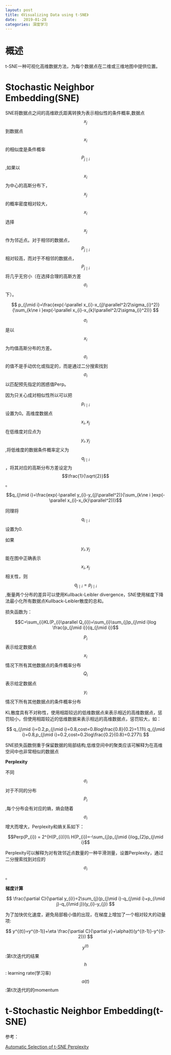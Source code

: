 ```yaml
---
layout: post
title: 《Visualizing Data using t-SNE》
date:   2019-01-28
categories: 深度学习
---  
```


# 概述 

t-SNE一种可视化高维数据方法，为每个数据点在二维或三维地图中提供位置。  

# Stochastic Neighbor Embedding(SNE)  

SNE将数据点之间的高维欧氏距离转换为表示相似性的条件概率,数据点$$x_{j}$$到数据点$$x_{i}$$的相似度是条件概率$$P_{j\mid i}$$,如果以$$x_{i}$$为中心的高斯分布下，$$x_{j}$$的概率密度相对较大，$$x_{i}$$选择$$x_{j}$$作为邻近点。对于相邻的数据点，$$P_{j\mid i}$$相对较高，而对于不相邻的数据点，$$P_{j\mid i}$$将几乎无穷小（在选择合理的高斯方差$$\sigma_{i}$$下）。

$$
p_{j\mid i}=\frac{exp(-\parallel x_{i}-x_{j}\parallel^2/2\sigma_{i}^2)}{\sum_{k\ne i }exp(-\parallel x_{i}-x_{k}\parallel^2/2\sigma_{i}^2))}
$$

$$\sigma_{i}$$是以$$x_{i}$$为均值高斯分布的方差。$$\sigma_{i}$$的值不是手动优化或指定的，而是通过二分搜索找到$$\sigma_{i}$$以匹配预先指定的困惑值Perp。

因为只关心成对相似性所以可以把$$p_{i\mid i}$$设置为0。高维度数据点$$x_{i},x_{j}$$在低维度对应点为$$y_{i},y_{j}$$,将低维度的数据条件概率定义为$$q_{j\mid i}$$，将其对应的高斯分布方差设定为$$\frac{1}{\sqrt{2}}$$。  

$$q_{j\mid i}=\frac{exp(-\parallel y_{i}-y_{j}\parallel^2)}{\sum_{k\ne i }exp(-\parallel x_{i}-x_{k}\parallel^2))}$$

同理将$$q_{i\mid i}$$设置为0.

如果$$y_{i},y_{j}$$能在图中正确表示$$x_{i},x_{j}$$相关性，则$$q_{j\mid i}=p_{j\mid i}$$,衡量两个分布的差异可以使用Kullback-Leibler divergence，SNE使用梯度下降法最小化所有数据点Kullback-Leibler散度的总和。  

损失函数为：   

$$C=\sum_{i}KL(P_{i}\parallel Q_{i})=\sum_{i}\sum_{j}p_{j\mid i}log \frac{p_{j\mid i}}{q_{j\mid i}}$$  

$$P_{i}$$表示给定数据点$$x_{i}$$情况下所有其他数据点的条件概率分布  
$$Q_{i}$$表示给定数据点$$y_{i}$$情况下所有其他数据点的条件概率分布    

KL散度具有不对称性，使用相距较远的低维数据点来表示相近的高维数据点，惩罚较小，但使用相距较近的低维数据来表示相远的高维数据点，惩罚较大，如：

$$
q_{j\mid i}=0.2,p_{j\mid i}=0.8,cost=0.8log\frac{0.8}{0.2}=1.11\\
q_{j\mid i}=0.8,p_{j\mid i}=0.2,cost=0.2log\frac{0.2}{0.8}=0.277\\
$$  

SNE损失函数侧重于保留数据的局部结构,低维空间中的聚类应该可解释为在高维空间中也非常相似的数据点

**Perplexity**  

不同$$\sigma_{i}$$对于不同的分布$$P_{i}$$,每个分布会有对应的熵，熵会随着$$\sigma_{i}$$增大而增大，Perplexity和熵关系如下：  


$$Perp(P_{i}) = 2^{H(P_{i})}\\
H(P_{i})=-\sum_{j}p_{j\mid i}log_{2}p_{j\mid i}$$

Perplexity可以解释为对有效邻近点数量的一种平滑测量，设置Perplexity，通过二分搜索找到对应的$$\sigma_{i}$$。  

**梯度计算**  

$$
\frac{\partial C}{\partial y_{i}}=2\sum_{j}(p_{j\mid i}-q_{j\mid i}+p_{i\mid j}-q_{i\mid j})(y_{i}-y_{j})
$$  

为了加快优化速度，避免局部极小值的出现，在梯度上增加了一个相对较大的动量项:  

$$
y^{(t)}=y^{(t-1)}+\eta \frac{\partial C}{\partial y}+\alpha(t)(y^{(t-1)}-y^{(t-2)}) 
$$

$$y^{(t)}$$:第t次迭代的结果    
$$h$$: learning rate(学习率)   
$$\alpha(t)$$:第t次迭代的的momentum    

# t-Stochastic Neighbor Embedding(t-SNE) 













参考： 

[Automatic Selection of t-SNE Perplexity](https://arxiv.org/pdf/1708.03229.pdf)
